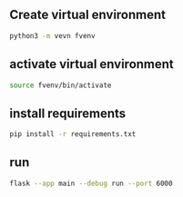 

## Create virtual environment
```bash
python3 -m vevn fvenv
```

## activate virtual environment
```bash
source fvenv/bin/activate
```

## install requirements
```bash
pip install -r requirements.txt
```

## run
```bash
flask --app main --debug run --port 6000
```